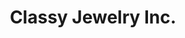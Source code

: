 ---
title: "Classy Jewelry Inc."
url: /manhattan-community-board-4/classy-jewelry-inc/
shop: wholesale
---